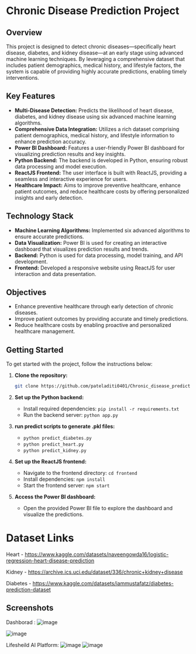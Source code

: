 # Chronic Disease Prediction Project

## Overview

This project is designed to detect chronic diseases—specifically heart disease, diabetes, and kidney disease—at an early stage using advanced machine learning techniques. By leveraging a comprehensive dataset that includes patient demographics, medical history, and lifestyle factors, the system is capable of providing highly accurate predictions, enabling timely interventions.

## Key Features

- **Multi-Disease Detection:** Predicts the likelihood of heart disease, diabetes, and kidney disease using six advanced machine learning algorithms.
- **Comprehensive Data Integration:** Utilizes a rich dataset comprising patient demographics, medical history, and lifestyle information to enhance prediction accuracy.
- **Power BI Dashboard:** Features a user-friendly Power BI dashboard for visualizing prediction results and key insights.
- **Python Backend:** The backend is developed in Python, ensuring robust data processing and model execution.
- **ReactJS Frontend:** The user interface is built with ReactJS, providing a seamless and interactive experience for users.
- **Healthcare Impact:** Aims to improve preventive healthcare, enhance patient outcomes, and reduce healthcare costs by offering personalized insights and early detection.

## Technology Stack

- **Machine Learning Algorithms:** Implemented six advanced algorithms to ensure accurate predictions.
- **Data Visualization:** Power BI is used for creating an interactive dashboard that visualizes prediction results and trends.
- **Backend:** Python is used for data processing, model training, and API development.
- **Frontend:** Developed a responsive website using ReactJS for user interaction and data presentation.

## Objectives

- Enhance preventive healthcare through early detection of chronic diseases.
- Improve patient outcomes by providing accurate and timely predictions.
- Reduce healthcare costs by enabling proactive and personalized healthcare management.

## Getting Started

To get started with the project, follow the instructions below:

1. **Clone the repository:**

   ```bash
   git clone https://github.com/pateladiti0401/Chronic_disease_prediction.git
   ```

2. **Set up the Python backend:**

   - Install required dependencies: `pip install -r requirements.txt`
   - Run the backend server: `python app.py`

3. **run predict scripts to generate .pkl files:**

   - `python predict_diabetes.py`
   - `python predict_heart.py`
   - `python predict_kidney.py`

4. **Set up the ReactJS frontend:**

   - Navigate to the frontend directory: `cd frontend`
   - Install dependencies: `npm install`
   - Start the frontend server: `npm start`

5. **Access the Power BI dashboard:**

   - Open the provided Power BI file to explore the dashboard and visualize the predictions.

# Dataset Links

Heart - https://www.kaggle.com/datasets/naveengowda16/logistic-regression-heart-disease-prediction

Kidney - https://archive.ics.uci.edu/dataset/336/chronic+kidney+disease

Diabetes - https://www.kaggle.com/datasets/iammustafatz/diabetes-prediction-dataset

## Screenshots
Dashborad :
![image](https://github.com/user-attachments/assets/5c9e7179-60c1-4484-ae7c-0bc4dbc56aaf)

![image](https://github.com/user-attachments/assets/73740dad-2ae6-4b5e-9a07-835b35448576)

Lifesheild AI Platform:
![image](https://github.com/user-attachments/assets/6f6f701c-aca3-4131-ad42-4d29acd5bdc9)
![image](https://github.com/user-attachments/assets/897af3ab-69cd-4e00-a60b-02a24812fb75)


